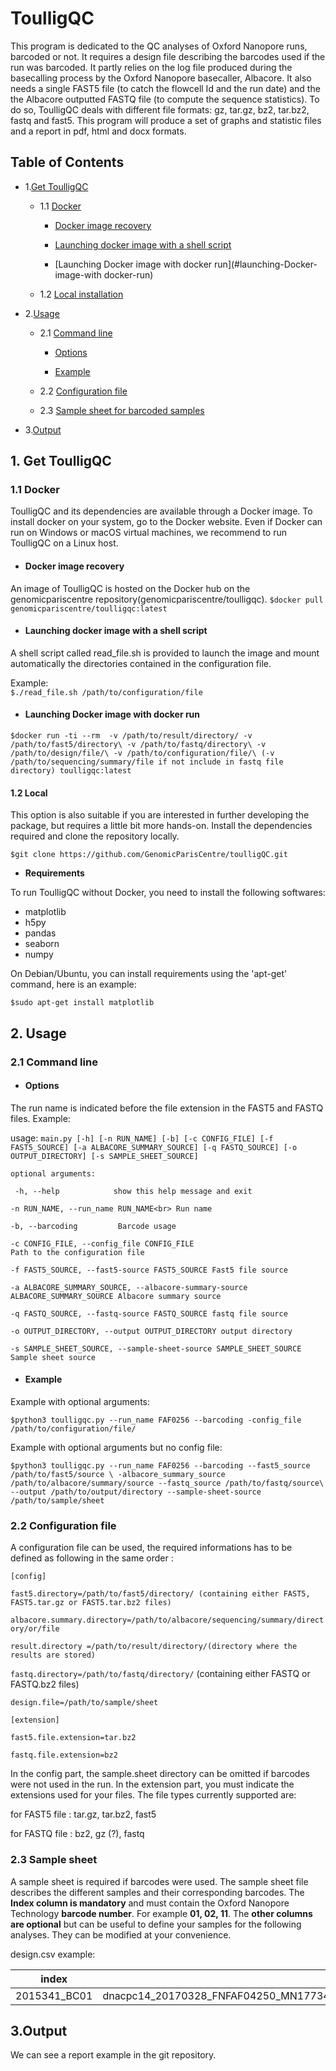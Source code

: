 # ToulligQC
This program is dedicated to the QC analyses of Oxford Nanopore runs, barcoded or not. It requires a design file describing the barcodes used if the run was barcoded. It partly relies on the log file produced during the basecalling process by the Oxford Nanopore basecaller, Albacore. It also needs a single FAST5 file (to catch the flowcell Id and the run date) and the the Albacore outputted FASTQ file (to compute the sequence statistics). To do so, ToulligQC deals with different file formats: gz, tar.gz, bz2, tar.bz2, fastq and fast5.
This program will produce a set of graphs and statistic files and a report in pdf, html and docx formats.

## Table of Contents

* 1.[Get ToulligQC](#get-toulligqc)
  * 1.1 [Docker](#docker)
     *  [Docker image recovery](#docker-image-recovery)
  
     *  [Launching docker image with a shell script](#launching-docker-image-with-a-shell-script)
     
     *  [Launching Docker image with docker run](#launching-Docker-image-with docker-run)
     
  * 1.2 [Local installation](#local-installation)
* 2.[Usage](#usage)
    * 2.1 [Command line](#command-line)

      * [Options](#options)
  
      * [Example](#example)

     *  2.2 [Configuration file](#configuration-file)
  
     * 2.3 [Sample sheet for barcoded samples](#sample-sheet-for-barcoded-samples)
* 3.[Output](#output) 

<a name="get-toulligqc"></a>
## 1. Get ToulligQC 
<a name="docker"></a>
### 1.1 Docker
ToulligQC and its dependencies are available through a Docker image. To install docker on your system, go to the Docker website. Even if Docker can run on Windows or macOS virtual machines, we recommend to run ToulligQC on a Linux host. 
<a name="docker-image-recovery"></a>
* ####  Docker image recovery
An image of ToulligQC is hosted on the Docker hub on the genomicpariscentre repository(genomicpariscentre/toulligqc).
`$docker pull genomicpariscentre/toulligqc:latest `
<a name="launching-docker-image-with-a-shell-script"></a>
   * #### Launching docker image with a shell script
A shell script called read_file.sh is provided to launch the image and mount  automatically the directories contained in the configuration file. 

Example:<br>
`$./read_file.sh /path/to/configuration/file `

<a name="launching-docker-image-with-a-shell-script"></a>
* ####  Launching Docker image with docker run
`$docker run -ti --rm  -v /path/to/result/directory/
 -v /path/to/fast5/directory\
 -v /path/to/fastq/directory\
 -v /path/to/design/file/\
 -v /path/to/configuration/file/\
 (-v /path/to/sequencing/summary/file if not include in fastq file directory)
 toulligqc:latest `
 
 <a name="local-installation"></a>
#### 1.2 Local
This option is also suitable if you are interested in further developing the package, but requires a little bit more hands-on. Install the dependencies required and clone the repository locally.

`$git clone https://github.com/GenomicParisCentre/toulligQC.git`

* **Requirements**

To run ToulligQC without Docker, you need to install the following softwares:
* matplotlib
* h5py
* pandas
* seaborn
* numpy

On Debian/Ubuntu, you can install requirements using the 'apt-get' command, here is an example: 

`$sudo apt-get install matplotlib`

<a name="usage"></a>
## 2. Usage
<a name="command-line"></a>
### 2.1 Command line

<a name="options"></a>
* #### Options

The run name is indicated before the file extension in the FAST5 and FASTQ files.
Example:

usage: `main.py [-h] [-n RUN_NAME] [-b] [-c CONFIG_FILE] [-f FAST5_SOURCE]
               [-a ALBACORE_SUMMARY_SOURCE] [-q FASTQ_SOURCE]
               [-o OUTPUT_DIRECTORY] [-s SAMPLE_SHEET_SOURCE]`

               
`optional arguments:`


 ` -h, --help            show this help message and exit`<br>
 
  `-n RUN_NAME, --run_name RUN_NAME<br>
                        Run name`<br>
                        
  `-b, --barcoding         Barcode usage`<br>
  
  `-c CONFIG_FILE, --config_file CONFIG_FILE`<br>
                        `Path to the configuration file`<br>
                        
  `-f FAST5_SOURCE, --fast5-source FAST5_SOURCE
                        Fast5 file source`<br>
                        
  `-a ALBACORE_SUMMARY_SOURCE, --albacore-summary-source ALBACORE_SUMMARY_SOURCE Albacore summary source`<br>
  
  `-q FASTQ_SOURCE, --fastq-source FASTQ_SOURCE
                        fastq file source`<br>
                        
  `-o OUTPUT_DIRECTORY, --output OUTPUT_DIRECTORY
                        output directory`<br>
                        
  `-s SAMPLE_SHEET_SOURCE, --sample-sheet-source SAMPLE_SHEET_SOURCE
                        Sample sheet source`<br>
                       
 <a name="example"></a>
 * #### Example
 >>>
Example with optional arguments:

`$python3 toulligqc.py --run_name FAF0256 --barcoding -config_file /path/to/configuration/file/`

Example with optional arguments but no config file:

`$python3 toulligqc.py --run_name FAF0256 --barcoding --fast5_source /path/to/fast5/source \
-albacore_summary_source /path/to/albacore/summary/source --fastq_source /path/to/fastq/source\
 --output /path/to/output/directory --sample-sheet-source /path/to/sample/sheet`

<a name="configuration-file"></a>
### 2.2 Configuration file

A configuration file can be used, the required informations has to be defined as following in the same order :

`[config]`

`fast5.directory=/path/to/fast5/directory/ (containing either FAST5, FAST5.tar.gz or FAST5.tar.bz2 files)`

`albacore.summary.directory=/path/to/albacore/sequencing/summary/directory/or/file`

`result.directory =/path/to/result/directory/(directory where the results are stored)`

`fastq.directory=/path/to/fastq/directory/` (containing either FASTQ or FASTQ.bz2 files)

`design.file=/path/to/sample/sheet`

`[extension]`

`fast5.file.extension=tar.bz2`

`fastq.file.extension=bz2`

In the config part, the sample.sheet directory can be omitted if barcodes were not used in the run.
In the extension part, you must indicate the extensions used for your files. The file types currently supported are:

for FAST5 file : tar.gz, tar.bz2, fast5

for FASTQ file : bz2, gz (?), fastq

<a name="sample-sheet-for-barcoded-samples"></a>
### 2.3 Sample sheet
 
A sample sheet is required if barcodes were used. The sample sheet file describes the different samples and their corresponding barcodes. The **Index column is mandatory** and  must contain the Oxford Nanopore Technology **barcode number**. For example **01, 02, 11**. The **other columns are optional** but can be useful to define your samples for the following analyses. They can be modified at your convenience.

design.csv example:

index | Reads | 
------- | ------- 
 2015341_BC01 | dnacpc14_20170328_FNFAF04250_MN17734_mux_scan_1D_validation_test1_45344_barcode01_template.fastq.bz2 

## 3.Output
We can see a report example in the git repository.


